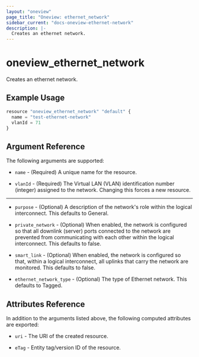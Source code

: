 ```yaml
---
layout: "oneview"
page_title: "Oneview: ethernet_network"
sidebar_current: "docs-oneview-ethernet-network"
description: |-
  Creates an ethernet network.
---
```


# oneview\_ethernet\_network

Creates an ethernet network.

## Example Usage

```js
resource "oneview_ethernet_network" "default" {
  name = "test-ethernet-network"
  vlanId = 71
}
```

## Argument Reference

The following arguments are supported: 

* `name` - (Required) A unique name for the resource.

* `vlanId` - (Required) The Virtual LAN (VLAN) identification number (integer) assigned to the network. 
Changing this forces a new resource.

- - -

* `purpose` - (Optional) A description of the network's role within the logical interconnect. 
  This defaults to General.
  
* `private_network` - (Optional) When enabled, the network is configured so that all downlink (server) ports 
  connected to the network are prevented from communicating with each other within the logical interconnect.
  This defaults to false.

* `smart_link` - (Optional) When enabled, the network is configured so that, within a logical interconnect, 
  all uplinks that carry the network are monitored. This defaults to false.
  
* `ethernet_network_type` - (Optional) The type of Ethernet network. This defaults to Tagged.

## Attributes Reference

In addition to the arguments listed above, the following computed attributes are exported:

* `uri` - The URI of the created resource.

* `eTag` - Entity tag/version ID of the resource.

